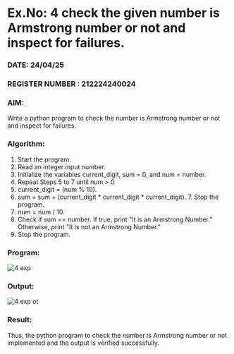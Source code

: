 # Ex.No: 4 check the given number is Armstrong number or not and inspect for failures.
### DATE:          24/04/25                                                                  
### REGISTER NUMBER : 212224240024
### AIM: 
Write a python program to check the number is Armstrong number or not and inspect for failures.

### Algorithm:
1.  Start the program.
2.	Read an integer input number.
3.	Initialize the variables current_digit, sum = 0, and num = number.
4.	Repeat Steps 5 to 7 until num > 0
5.	current_digit = (num % 10).
6.	sum = sum + (current_digit * current_digit * current_digit). 7. Stop the program.
7.	num = num / 10.
8.	Check if sum == number. If true, print "It is an Armstrong Number." Otherwise, print "It is not an Armstrong Number."
9.	Stop the program.

### Program:

![4 exp](https://github.com/user-attachments/assets/d1f5d9b8-6a78-4ead-8859-aa382a7986ee)













### Output:

![4 exp ot](https://github.com/user-attachments/assets/0c9e1138-837f-4c55-8a9f-9c91cba9f88a)





### Result:
Thus, the python program to check the number is Armstrong number or not implemented and the output is verified successfully.


